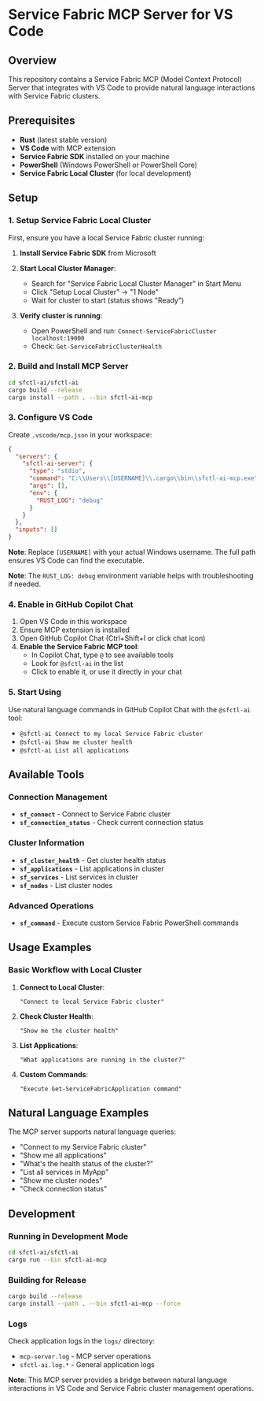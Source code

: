 # Service Fabric MCP Server for VS Code

## Overview

This repository contains a Service Fabric MCP (Model Context Protocol) Server that integrates with VS Code to provide natural language interactions with Service Fabric clusters.

## Prerequisites

- **Rust** (latest stable version)
- **VS Code** with MCP extension
- **Service Fabric SDK** installed on your machine
- **PowerShell** (Windows PowerShell or PowerShell Core)
- **Service Fabric Local Cluster** (for local development)

## Setup

### 1. Setup Service Fabric Local Cluster

First, ensure you have a local Service Fabric cluster running:

1. **Install Service Fabric SDK** from Microsoft
2. **Start Local Cluster Manager**:
   - Search for "Service Fabric Local Cluster Manager" in Start Menu
   - Click "Setup Local Cluster" → "1 Node"
   - Wait for cluster to start (status shows "Ready")

3. **Verify cluster is running**:
   - Open PowerShell and run: `Connect-ServiceFabricCluster localhost:19000`
   - Check: `Get-ServiceFabricClusterHealth`

### 2. Build and Install MCP Server

```bash
cd sfctl-ai/sfctl-ai
cargo build --release
cargo install --path . --bin sfctl-ai-mcp
```

### 3. Configure VS Code

Create `.vscode/mcp.json` in your workspace:

```json
{
  "servers": {
    "sfctl-ai-server": {
      "type": "stdio",
      "command": "C:\\Users\\[USERNAME]\\.cargo\\bin\\sfctl-ai-mcp.exe",
      "args": [],
      "env": {
        "RUST_LOG": "debug"
      }
    }
  },
  "inputs": []
}
```

**Note**: Replace `[USERNAME]` with your actual Windows username. The full path ensures VS Code can find the executable.

**Note**: The `RUST_LOG: debug` environment variable helps with troubleshooting if needed.

### 4. Enable in GitHub Copilot Chat

1. Open VS Code in this workspace
2. Ensure MCP extension is installed
3. Open GitHub Copilot Chat (Ctrl+Shift+I or click chat icon)
4. **Enable the Service Fabric MCP tool**:
   - In Copilot Chat, type `@` to see available tools
   - Look for `@sfctl-ai` in the list
   - Click to enable it, or use it directly in your chat

### 5. Start Using

Use natural language commands in GitHub Copilot Chat with the `@sfctl-ai` tool:

- `@sfctl-ai Connect to my local Service Fabric cluster`
- `@sfctl-ai Show me cluster health`
- `@sfctl-ai List all applications`

## Available Tools

### Connection Management

- **`sf_connect`** - Connect to Service Fabric cluster
- **`sf_connection_status`** - Check current connection status

### Cluster Information

- **`sf_cluster_health`** - Get cluster health status
- **`sf_applications`** - List applications in cluster
- **`sf_services`** - List services in cluster  
- **`sf_nodes`** - List cluster nodes

### Advanced Operations

- **`sf_command`** - Execute custom Service Fabric PowerShell commands

## Usage Examples

### Basic Workflow with Local Cluster

1. **Connect to Local Cluster**:

   ```text
   "Connect to local Service Fabric cluster"
   ```

2. **Check Cluster Health**:

   ```text
   "Show me the cluster health"
   ```

3. **List Applications**:

   ```text
   "What applications are running in the cluster?"
   ```

4. **Custom Commands**:

   ```text
   "Execute Get-ServiceFabricApplication command"
   ```

## Natural Language Examples

The MCP server supports natural language queries:

- "Connect to my Service Fabric cluster"
- "Show me all applications"
- "What's the health status of the cluster?"
- "List all services in MyApp"
- "Show me cluster nodes"
- "Check connection status"

## Development

### Running in Development Mode

```bash
cd sfctl-ai/sfctl-ai
cargo run --bin sfctl-ai-mcp
```

### Building for Release

```bash
cargo build --release
cargo install --path . --bin sfctl-ai-mcp --force
```

### Logs

Check application logs in the `logs/` directory:

- `mcp-server.log` - MCP server operations
- `sfctl-ai.log.*` - General application logs

**Note**: This MCP server provides a bridge between natural language interactions in VS Code and Service Fabric cluster management operations.
